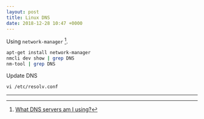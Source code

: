 ```yaml
---
layout: post
title: Linux DNS
date: 2018-12-28 10:47 +0000
---
```


Using `network-manager` [^1].
```bash
apt-get install network-manager
nmcli dev show | grep DNS
nm-tool | grep DNS
```

Update DNS

`vi /etc/resolv.conf`

[^1]: [What DNS servers am I using?](https://unix.stackexchange.com/questions/28941/what-dns-servers-am-i-using)


---
